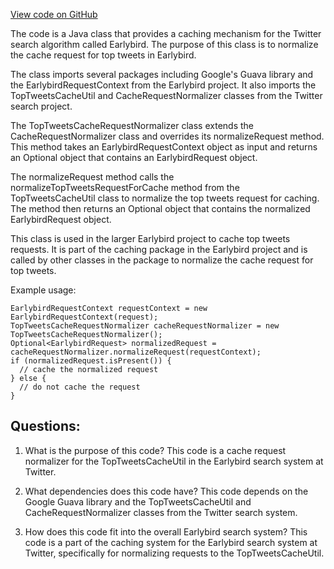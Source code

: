 [View code on GitHub](https://github.com/misbahsy/the-algorithm/src/java/com/twitter/search/earlybird_root/caching/TopTweetsCacheRequestNormalizer.java)

The code is a Java class that provides a caching mechanism for the Twitter search algorithm called Earlybird. The purpose of this class is to normalize the cache request for top tweets in Earlybird. 

The class imports several packages including Google's Guava library and the EarlybirdRequestContext from the Earlybird project. It also imports the TopTweetsCacheUtil and CacheRequestNormalizer classes from the Twitter search project. 

The TopTweetsCacheRequestNormalizer class extends the CacheRequestNormalizer class and overrides its normalizeRequest method. This method takes an EarlybirdRequestContext object as input and returns an Optional object that contains an EarlybirdRequest object. 

The normalizeRequest method calls the normalizeTopTweetsRequestForCache method from the TopTweetsCacheUtil class to normalize the top tweets request for caching. The method then returns an Optional object that contains the normalized EarlybirdRequest object. 

This class is used in the larger Earlybird project to cache top tweets requests. It is part of the caching package in the Earlybird project and is called by other classes in the package to normalize the cache request for top tweets. 

Example usage:

```
EarlybirdRequestContext requestContext = new EarlybirdRequestContext(request);
TopTweetsCacheRequestNormalizer cacheRequestNormalizer = new TopTweetsCacheRequestNormalizer();
Optional<EarlybirdRequest> normalizedRequest = cacheRequestNormalizer.normalizeRequest(requestContext);
if (normalizedRequest.isPresent()) {
  // cache the normalized request
} else {
  // do not cache the request
}
```
## Questions: 
 1. What is the purpose of this code?
   This code is a cache request normalizer for the TopTweetsCacheUtil in the Earlybird search system at Twitter.

2. What dependencies does this code have?
   This code depends on the Google Guava library and the TopTweetsCacheUtil and CacheRequestNormalizer classes from the Twitter search system.

3. How does this code fit into the overall Earlybird search system?
   This code is a part of the caching system for the Earlybird search system at Twitter, specifically for normalizing requests to the TopTweetsCacheUtil.